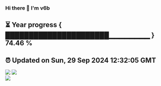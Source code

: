 ### Hi there 👋  I'm v6b  
⏳ Year progress { ██████████████████████▁▁▁▁▁▁▁▁ } 74.46 %
---
⏰ Updated on Sun, 29 Sep 2024 12:32:05 GMT
---
![](https://github-readme-stats.vercel.app/api?username=v6b&bg_color=30,e96443,904e95&title_color=fff&text_color=fff&layout=compact)
![](https://github-readme-stats.vercel.app/api/top-langs/?username=v6b&layout=compact&bg_color=30,e96443,904e95&title_color=fff&text_color=fff)  
![](https://gcore.jsdelivr.net/gh/v6b/v6b@main/assets/github-contribution-grid-snake.svg)

